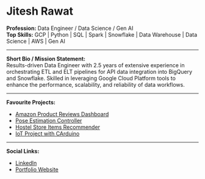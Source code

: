 # Jitesh Rawat

**Profession:** Data Engineer / Data Science / Gen AI  
**Top Skills:** GCP | Python | SQL | Spark | Snowflake | Data Warehouse | Data Science | AWS | Gen AI

---

**Short Bio / Mission Statement:**  
Results-driven Data Engineer with 2.5 years of extensive experience in orchestrating ETL and ELT pipelines for API data integration into BigQuery and Snowflake. Skilled in leveraging Google Cloud Platform tools to enhance the performance, scalability, and reliability of data workflows.

---

**Favourite Projects:**
- [Amazon Product Reviews Dashboard](https://github.com/JiteshRawat/Amazon-Product-Reviews-Dashboard)
- [Pose Estimation Controller](https://github.com/JiteshRawat/Pose_Estimation_Controller)
- [Hostel Store Items Recommender](https://github.com/JiteshRawat/Hostel_Store_Items_Recommender)
- [IoT Project with CArduino](https://github.com/JiteshRawat/IOT_Project_CArduino)

---

**Social Links:**  
- [LinkedIn](https://www.linkedin.com/in/jitesh-rawat-a83476205/)  
- [Portfolio Website](https://jiteshrawat.github.io/)
